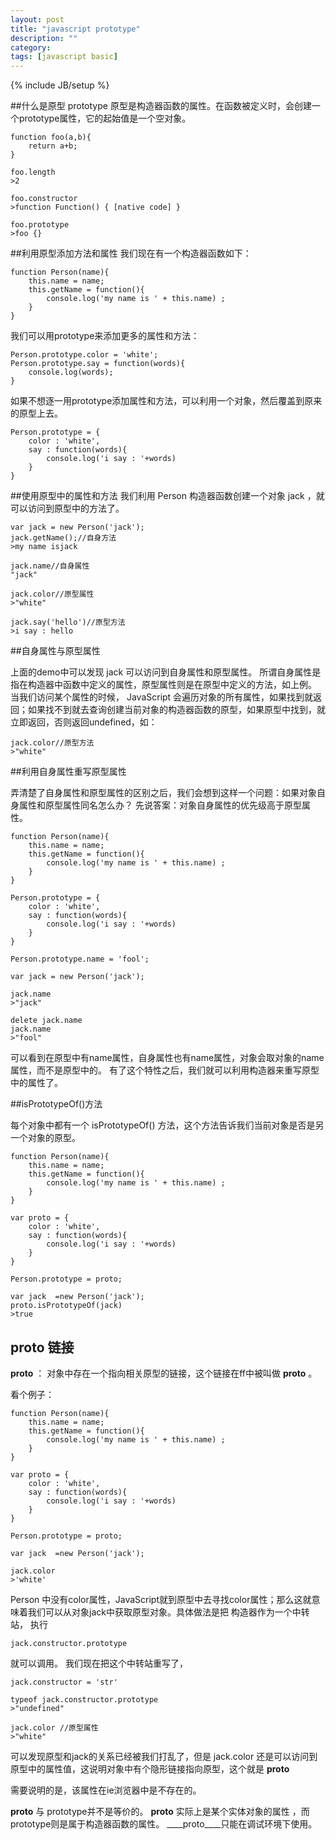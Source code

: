 ```yaml
---
layout: post
title: "javascript prototype"
description: ""
category: 
tags: [javascript basic]
---
```

{% include JB/setup %}

##什么是原型 prototype
原型是构造器函数的属性。在函数被定义时，会创建一个prototype属性，它的起始值是一个空对象。

	function foo(a,b){
		return a+b;
	}

	foo.length
	>2

	foo.constructor
	>function Function() { [native code] }

	foo.prototype
	>foo {}

##利用原型添加方法和属性
我们现在有一个构造器函数如下：

	function Person(name){
		this.name = name;
		this.getName = function(){
			console.log('my name is ' + this.name) ;
		}
	}

我们可以用prototype来添加更多的属性和方法：

	Person.prototype.color = 'white';
	Person.prototype.say = function(words){
		console.log(words);
	}

如果不想逐一用prototype添加属性和方法，可以利用一个对象，然后覆盖到原来的原型上去。

	Person.prototype = {
		color : 'white',
		say : function(words){
			console.log('i say : '+words)
		}
	}

##使用原型中的属性和方法
我们利用 Person 构造器函数创建一个对象 jack ，就可以访问到原型中的方法了。

	var jack = new Person('jack');
	jack.getName();//自身方法
	>my name isjack 
	
	jack.name//自身属性
	"jack"

	jack.color//原型属性
	>"white"
	
	jack.say('hello')//原型方法
	>i say : hello 

##自身属性与原型属性

上面的demo中可以发现 jack 可以访问到自身属性和原型属性。
所谓自身属性是指在构造器中函数中定义的属性，原型属性则是在原型中定义的方法，如上例。
当我们访问某个属性的时候， JavaScript 会遍历对象的所有属性，如果找到就返回；如果找不到就去查询创建当前对象的构造器函数的原型，如果原型中找到，就立即返回，否则返回undefined，如：

	jack.color//原型方法
	>"white"


##利用自身属性重写原型属性

弄清楚了自身属性和原型属性的区别之后，我们会想到这样一个问题：如果对象自身属性和原型属性同名怎么办？
先说答案：对象自身属性的优先级高于原型属性。	

	function Person(name){
		this.name = name;
		this.getName = function(){
			console.log('my name is ' + this.name) ;
		}
	}

	Person.prototype = {
		color : 'white',
		say : function(words){
			console.log('i say : '+words)
		}
	}

	Person.prototype.name = 'fool';

	var jack = new Person('jack');

	jack.name
	>"jack"

	delete jack.name
	jack.name
	>"fool"

可以看到在原型中有name属性，自身属性也有name属性，对象会取对象的name属性，而不是原型中的。
有了这个特性之后，我们就可以利用构造器来重写原型中的属性了。

##isPrototypeOf()方法

每个对象中都有一个 isPrototypeOf() 方法，这个方法告诉我们当前对象是否是另一个对象的原型。

	function Person(name){
		this.name = name;
		this.getName = function(){
			console.log('my name is ' + this.name) ;
		}
	}

	var proto = {
		color : 'white',
		say : function(words){
			console.log('i say : '+words)
		}
	}

	Person.prototype = proto;

	var jack  =new Person('jack');
	proto.isPrototypeOf(jack)
	>true


## ____proto____ 链接
____proto____ ： 对象中存在一个指向相关原型的链接，这个链接在ff中被叫做 ____proto____ 。

看个例子：

	function Person(name){
		this.name = name;
		this.getName = function(){
			console.log('my name is ' + this.name) ;
		}
	}

	var proto = {
		color : 'white',
		say : function(words){
			console.log('i say : '+words)
		}
	}

	Person.prototype = proto;

	var jack  =new Person('jack');

	jack.color
	>'white'

Person 中没有color属性，JavaScript就到原型中去寻找color属性；那么这就意味着我们可以从对象jack中获取原型对象。具体做法是把
构造器作为一个中转站， 执行

	jack.constructor.prototype 

就可以调用。
我们现在把这个中转站重写了，

	jack.constructor = 'str'

	typeof jack.constructor.prototype
	>"undefined"

	jack.color //原型属性
	>"white"

可以发现原型和jack的关系已经被我们打乱了，但是 jack.color 还是可以访问到原型中的属性值，这说明对象中有个隐形链接指向原型，这个就是 ____proto____

需要说明的是，该属性在ie浏览器中是不存在的。

____proto____ 与 prototype并不是等价的。 ____proto____ 实际上是某个实体对象的属性 ，而 prototype则是属于构造器函数的属性。
____proto____只能在调试环境下使用。
